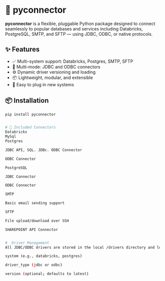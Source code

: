 # 🔌 pyconnector

**pyconnector** is a flexible, pluggable Python package designed to connect seamlessly to popular databases and services including Databricks, PostgreSQL, SMTP, and SFTP — using JDBC, ODBC, or native protocols.

## ✨ Features

- ✅ Multi-system support: Databricks, Postgres, SMTP, SFTP  
- 🔄 Multi-mode: JDBC and ODBC connectors  
- ⚙️ Dynamic driver versioning and loading  
- 📦 Lightweight, modular, and extensible  
- 🧩 Easy to plug in new systems  

## 📦 Installation

```bash
pip install pyconnector


# 🔌 Included Connectors
Databricks
MySql
Postgres

JDBC API, SQL. JDBc. ODBC Connector 

ODBC Connector

PostgreSQL

JDBC Connector

ODBC Connector

SMTP

Basic email sending support

SFTP

File upload/download over SSH

SHAREPOINT API Connector


#  Driver Management
All JDBC/ODBC drivers are stored in the local /drivers directory and loaded dynamically by:

system (e.g., databricks, postgres)

driver_type (jdbc or odbc)

version (optional; defaults to latest)